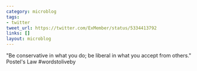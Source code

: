 ```yaml
---
category: microblog
tags:
- twitter
tweet_url: https://twitter.com/ExMember/status/5334413792
links: []
layout: microblog
---
```

"Be conservative in what you do; be liberal in what you accept from others." Postel's Law #wordstoliveby

